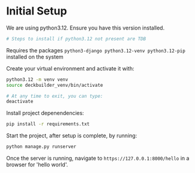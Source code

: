 # Initial Setup
We are using python3.12. Ensure you have this version installed.
```bash
# Steps to install if python3.12 not present are TDB
```

Requires the packages `python3-django python3.12-venv python3.12-pip` installed on the system

Create your virtual environment and activate it with:
```bash
python3.12 -m venv venv
source deckbuilder_venv/bin/activate

# At any time to exit, you can type:
deactivate
```

Install project depenendencies:
```bash
pip install -r requirements.txt
```

Start the project, after setup is complete, by running:
```bash
python manage.py runserver
```

Once the server is running, navigate to `https://127.0.0.1:8000/hello` in a browser for 'hello world'.
